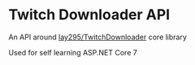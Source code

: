 # Twitch Downloader API

An API around [lay295/TwitchDownloader](https://github.com/lay295/TwitchDownloader) core library

Used for self learning ASP.NET Core 7